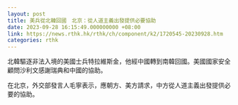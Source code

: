 ```yaml
---
layout: post
title: 美兵從北韓回國　北京：從人道主義出發提供必要協助
date: 2023-09-28 16:15:49.000000000 +08:00
link: https://news.rthk.hk/rthk/ch/component/k2/1720545-20230928.htm
categories: rthk
---
```


北韓驅逐非法入境的美國士兵特拉維斯金，他經中國轉到南韓回國。美國國家安全顧問沙利文感謝瑞典和中國的協助。

在北京，外交部發言人毛寧表示，應朝方、美方請求，中方從人道主義出發提供必要的協助。
